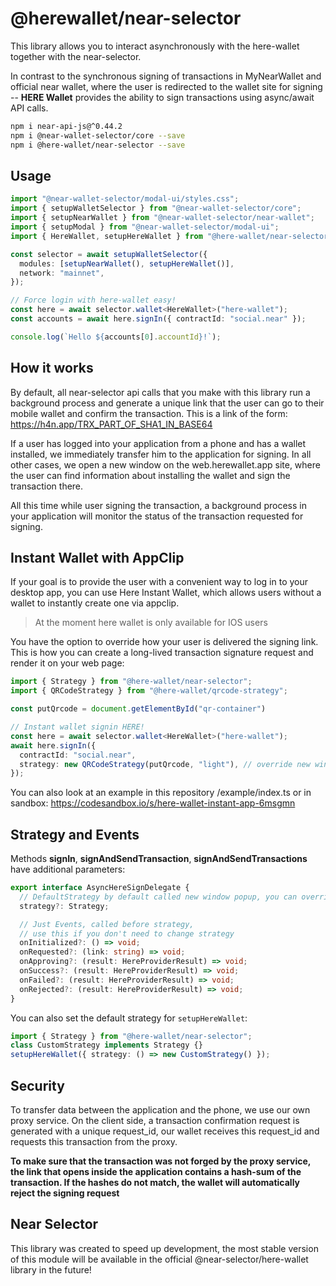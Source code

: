 # @herewallet/near-selector

This library allows you to interact asynchronously with the here-wallet together with the near-selector.

In contrast to the synchronous signing of transactions in MyNearWallet and official near wallet, where the user is redirected to the wallet site for signing -- **HERE Wallet** provides the ability to sign transactions using async/await API calls.

```bash
npm i near-api-js@^0.44.2
npm i @near-wallet-selector/core --save
npm i @here-wallet/near-selector --save
```

## Usage

```ts
import "@near-wallet-selector/modal-ui/styles.css";
import { setupWalletSelector } from "@near-wallet-selector/core";
import { setupNearWallet } from "@near-wallet-selector/near-wallet";
import { setupModal } from "@near-wallet-selector/modal-ui";
import { HereWallet, setupHereWallet } from "@here-wallet/near-selector";

const selector = await setupWalletSelector({
  modules: [setupNearWallet(), setupHereWallet()],
  network: "mainnet",
});

// Force login with here-wallet easy!
const here = await selector.wallet<HereWallet>("here-wallet");
const accounts = await here.signIn({ contractId: "social.near" });

console.log(`Hello ${accounts[0].accountId}!`);
```

## How it works

By default, all near-selector api calls that you make with this library run a background process and generate a unique link that the user can go to their mobile wallet and confirm the transaction. This is a link of the form: https://h4n.app/TRX_PART_OF_SHA1_IN_BASE64

If a user has logged into your application from a phone and has a wallet installed, we immediately transfer him to the application for signing. In all other cases, we open a new window on the web.herewallet.app site, where the user can find information about installing the wallet and sign the transaction there.

All this time while user signing the transaction, a background process in your application will monitor the status of the transaction requested for signing.

## Instant Wallet with AppClip

If your goal is to provide the user with a convenient way to log in to your desktop app, you can use Here Instant Wallet, which allows users without a wallet to instantly create one via appclip.

> At the moment here wallet is only available for IOS users

You have the option to override how your user is delivered the signing link.
This is how you can create a long-lived transaction signature request and render it on your web page:

```ts
import { Strategy } from "@here-wallet/near-selector";
import { QRCodeStrategy } from "@here-wallet/qrcode-strategy";

const putQrcode = document.getElementById("qr-container")

// Instant wallet signin HERE!
const here = await selector.wallet<HereWallet>("here-wallet");
await here.signIn({
  contractId: "social.near",
  strategy: new QRCodeStrategy(putQrcode, "light"), // override new window
});
```

You can also look at an example in this repository /example/index.ts or in sandbox:
https://codesandbox.io/s/here-wallet-instant-app-6msgmn

## Strategy and Events

Methods **signIn**, **signAndSendTransaction**, **signAndSendTransactions** have additional parameters:

```ts
export interface AsyncHereSignDelegate {
  // DefaultStrategy by default called new window popup, you can override it
  strategy?: Strategy;

  // Just Events, called before strategy,
  // use this if you don't need to change strategy
  onInitialized?: () => void;
  onRequested?: (link: string) => void;
  onApproving?: (result: HereProviderResult) => void;
  onSuccess?: (result: HereProviderResult) => void;
  onFailed?: (result: HereProviderResult) => void;
  onRejected?: (result: HereProviderResult) => void;
}
```

You can also set the default strategy for `setupHereWallet`:

```ts
import { Strategy } from "@here-wallet/near-selector";
class CustomStrategy implements Strategy {}
setupHereWallet({ strategy: () => new CustomStrategy() });
```

## Security

To transfer data between the application and the phone, we use our own proxy service.
On the client side, a transaction confirmation request is generated with a unique request_id, our wallet receives this request_id and requests this transaction from the proxy.

**To make sure that the transaction was not forged by the proxy service, the link that opens inside the application contains a hash-sum of the transaction. If the hashes do not match, the wallet will automatically reject the signing request**

## Near Selector

This library was created to speed up development, the most stable version of this module will be available in the official @near-selector/here-wallet library in the future!

